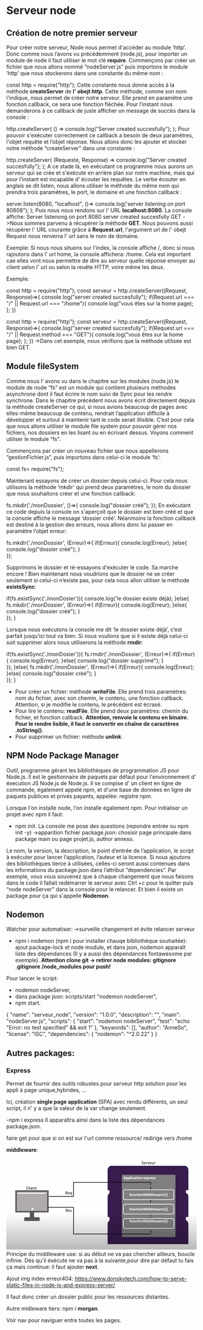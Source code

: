 # Serveur node

## Création de notre premier serveur

Pour créer notre serveur, Node nous permet d'accéder au module ‘http’. Donc comme nous l’avons
vu précédemment (node.js), pour importer un module de node il faut utiliser le mot clé **require**.
Commençons par créer un fichier que nous allons nommé “nodeServer.js” puis importons le module ‘http’ que nous stockerons dans une constante du même nom :

  const http = require("http");
Cette constante nous donne accès à la méthode **createServer** de **l' obejt http**. Cette méthode,
comme son nom l'indique, nous permet de créer notre serveur. Elle prend en paramètre une fonction callback, ce sera une fonction fléchée. 
Pour l’instant nous demanderons à ce callback de juste
afficher un message de succès dans la console :

  http.createServer(
    () => console.log("Server created succesfully");
  );
Pour pouvoir s'exécuter correctement ce callback a besoin de deux paramètres, l'objet requête et
l’objet réponse. Nous allons donc les ajouter et stocker notre méthode “createServer” dans une
constante :

   http.createServer(
    (Requeste, Response) => console.log("Server created succesfully");
  );
A ce stade là, en exécutant ce programme nous aurons un serveur qui se crée et s'exécute en arrière plan sur notre machine, mais qui pour l’instant est incapable d’ écouter les requêtes. Le verbe écouter en anglais se dit listen, nous allons utiliser le méthode du même nom qui prendra trois
paramètres, le port, le domaine et une fonction callback :

  server.listen(8080, "localhost", ()=>
  console.log('server listening on port 80808");
  );
Puis nous nous rendons sur l' URL **localhost:8080**.
La console affiche:
Server listenong on port 8080
server created succesfully
GET
->Nous sommes parvenu à récupèrer la méthode **GET**.
Nous pouvons aussi récupèrer l' URL courante grâce à **Request.url**, l'argument url de l' obejt Request nous renverra l' url sans le nom de domaine.

Exemple:
Si nous nous situons sur l'index, la console affiche /, donc si nous rajoutons dans l' url home, la console affichera:
/home.
Cela est important cae elles vont nous permettre de dire au serveur quelle réponse envoyer au client selon l' url ou selon la reuête HTTP, voire même les deux.

Exemple:

  const http = require("http");
  const serveur = http.createServer((Request, Response)=>{
    console.log("server created succesfully");
    if(Request.url === "/" || Request.url === "/home"){
      console.log("vous êtes sur la home page);
    };
  })
  

  const http = require("http");
  const serveur = http.createServer((Request, Response)=>{
    console.log("server created succesfully");
    if(Request.url === "/" || Request.method === "GET"){
      console.log("vous êtes sur la home page);
    };
  })
  ->Dans cet exemple, nous vérifions que la méthode utilisée est bien GET.


## Module fileSystem

Comme nous l’ avons vu dans le chapitre sur les modules (node.js) le module de node “fs” est un module qui contient plusieurs méthodes asynchrone dont il faut écrire le nom suivi de Sync pour
les rendre synchrone. 
Dans le chapitre précédent nous avons écrit directement depuis la méthode createServer ce qui, si nous avions beaucoup de pages avec elles-même beaucoup de contenu, rendrait l’application difficile à développer et surtout à maintenir tant le code serait illisible. C’est pour cela que nous allons utiliser le module file system pour pouvoir gérer nos fichiers, nos dossiers en
les lisant ou en écrivant dessus. Voyons comment utiliser le module “fs”.

Commençons par créer un nouveau fichier que nous appellerons “gestionFichier.js”, puis importons
dans celui-ci le module ‘fs’:

  const fs= require("fs");

Maintenant essayons de créer un dossier depuis celui-ci. Pour cela nous utilisons la méthode ‘mkdir’ qui prend deux paramètres, le nom du dossier que nous souhaitons créer et une fonction callback:

  fs.mkdir('./monDossier', ()=>{
    console.log("dossier créé");
  });
En exécutant ce code depuis la console on s'aperçoit que le dossier est bien créé et que la console affiche le message ‘dossier créé’. Néanmoins la fonction callback est destiné à la gestion des erreurs, nous allons donc lui passer en paramètre l’objet erreur:

  fs.mkdir('./monDossier', (Erreur)=>{
    if(Erreur){
      console.log(Erreur);
    }else{
      console.log("dossier créé");
    }   
  });

Supprimons le dossier et ré-essayons d'exécuter le code. Sa marche encore ! Bien maintenant nous voudrions que le dossier ne se créer seulement si celui-ci n’existe pas, pour cela nous allon utiliser la méthode **existsSync**:

   if(fs.existSync('./monDosier')){
    console.log('le dossier existe déjà);
   }else{
     fs.mkdir('./monDossier', (Erreur)=>{
      if(Erreur){
        console.log(Erreur);
      }else{
        console.log("dossier créé");
      }   
    });
  }

Lorsque nous exécutons la console me dit ‘le dossier existe déjà’, c’est parfait jusqu’ici tout va bien.
Si nous voulions que si il existe déjà celui-ci soit supprimer alors nous utiliserons la méthode **rmdir**:

  if(fs.existSync('./monDosier')){
    fs.rmdir('./monDossier', (Erreur)=>{
      if(Erreur){
        console.log(Erreur);
      }else{
        console.log("dossier supprimé");
      }   
    });
   }else{
     fs.mkdir('./monDossier', (Erreur)=>{
      if(Erreur){
        console.log(Erreur);
      }else{
        console.log("dossier créé");
      }   
    });
  }

- Pour créer un fichier: méthode **writeFile**. Elle prend trois paramètres: nom du fichier, avec son chemin, le contenu, une fonction callback. Attention, si je modifie le contenu, le précédent est écrasé.
- Pour lire le contenu: **readFile**.
Elle prend deux paramètres: chemin du fichier, et fonction callback.
**Attention, renvoie le contenu en binaire. Pour le rendre lisible, il faut le convertir en chaîne de caractères .toString()**.
- Pour supprimer un fichier: méthode **unlink**.

## NPM Node Package Manager

Outil, programme gérant les bibliothèques de programmation JS pour Node.js.
Il est le gestionnaire de paquets par défaut pour l'environnement d' éxecution JS Node.js de Node.js.
Il se compise d' un client en ligne de commande, également appelé npm, et d'une base de données en ligne de paquets publices et privés payants, appelée: registre npm.

Lorsque l'on installe node, l'on installe également npm.
Pour initialiser un projet avec npm il faut:
- npm init. La console me pose des questions
(repondre entrée ou npm init -y)
->apparition fichier package.json:
chosisir page principale dans package main ou page projet.js,
author anneso.

Le nom, la version, la description, le point d’entrée de l’application, le script à exécuter pour lancer
l’application, l’auteur et la licence. Si nous ajoutons des bibliothèques tierce à utilisées, celles-ci seront aussi contenues dans les informations du package.json dans l’attribut “dependencies”. Par
exemple, vous vous souvenez que à chaque changement que nous faisons dans le code il fallait
redémarrer le serveur avec Ctrl +c pour le quitter puis “node nodeServer” dans la console pour le
relancer. Et bien il existe un package pour ça qui s'appelle **Nodemon**.

## Nodemon

Watcher pour automatiser:
->surveille changement et évite relancer serveur

- npm i nodemon (npm i pour installer chauqe bibliothèque souhaitée):
ajout package-lock et node module, et dans json, nodemon apparaît liste des dépendances (Il y a aussi des dépendances fontawesome par exemple).
**Attention clone git -> retirer node modules: gitignore .gitignore /node_modules pour push!**

Pour lancer le script:

- nodemon nodeServer,
- dans package json: scripts/start "nodemon nodeServer",
- npm start.

{
  "name": "serveur_node",
  "version": "1.0.0",
  "description": "",
  "main": "nodeServer.js",
  "scripts": {
    "start": "nodemon nodeServer",
    "test": "echo \"Error: no test specified\" && exit 1"
  },
  "keywords": [],
  "author": "AnneSo",
  "license": "ISC",
  "dependencies": {
    "nodemon": "^2.0.22"
  }
}

## Autres packages:

### Express

Permet de fournir des outils robustes pour serveur http
solution pour les appli à page unique,hybrides, ...

Ici, création **single page application** (SPA)
avec rendu différents, un seul script, il n' y a que la valeur de la var change seulement.

-npm i express
Il apparaîtra ainsi dans la  liste des dépendances package.json.

faire get pour que si on est sur l'url comme ressource/ redirige vers /home

**middleware**:

![Middleware](img/middleware.png)
Principe du middleware use: si au début ne va pas chercher ailleurs, boucle infinie. Dès qu'il éxécute ne va pas à la suivante,pour dire par défaut tu fais ça mais continue:
il faut ajouter **next**.


Ajout img index erreur404:
https://www.donskytech.com/how-to-serve-static-files-in-node-js-and-express-server/

Il faut donc créer un dossier public pour les ressources distantes.

Autre midleware tiers:
npm i **morgan**.



Voir nav pour naviguer entre toutes les pages.